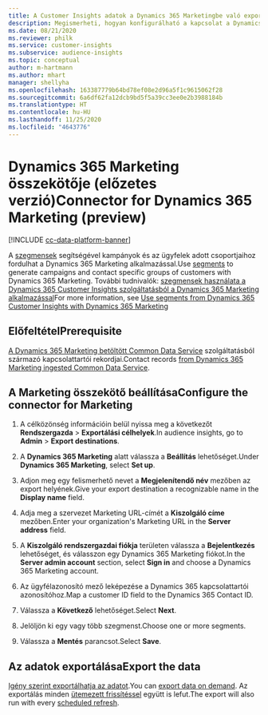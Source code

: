 ```yaml
---
title: A Customer Insights adatok a Dynamics 365 Marketingbe való exportálása
description: Megismerheti, hogyan konfigurálható a kapcsolat a Dynamics 365 Marketing megoldással.
ms.date: 08/21/2020
ms.reviewer: philk
ms.service: customer-insights
ms.subservice: audience-insights
ms.topic: conceptual
author: m-hartmann
ms.author: mhart
manager: shellyha
ms.openlocfilehash: 163387779b64bd78ef08e2d96a5f1c9615062f28
ms.sourcegitcommit: 6a6df62fa12dcb9bd5f5a39cc3ee0e2b3988184b
ms.translationtype: HT
ms.contentlocale: hu-HU
ms.lasthandoff: 11/25/2020
ms.locfileid: "4643776"
---
```

# <a name="connector-for-dynamics-365-marketing-preview"></a><span data-ttu-id="5fce9-103">Dynamics 365 Marketing összekötője (előzetes verzió)</span><span class="sxs-lookup"><span data-stu-id="5fce9-103">Connector for Dynamics 365 Marketing (preview)</span></span>

[!INCLUDE [cc-data-platform-banner](../includes/cc-data-platform-banner.md)]

<span data-ttu-id="5fce9-104">A [szegmensek](segments.md) segítségével kampányok és az ügyfelek adott csoportjaihoz fordulhat a Dynamics 365 Marketing alkalmazással.</span><span class="sxs-lookup"><span data-stu-id="5fce9-104">Use [segments](segments.md) to generate campaigns and contact specific groups of customers with Dynamics 365 Marketing.</span></span> <span data-ttu-id="5fce9-105">További tudnivalók: [szegmensek használata a Dynamics 365 Customer Insights szolgáltatásból a Dynamics 365 Marketing alkalmazással](https://docs.microsoft.com/dynamics365/marketing/customer-insights-segments)</span><span class="sxs-lookup"><span data-stu-id="5fce9-105">For more information, see [Use segments from Dynamics 365 Customer Insights with Dynamics 365 Marketing](https://docs.microsoft.com/dynamics365/marketing/customer-insights-segments)</span></span>

## <a name="prerequisite"></a><span data-ttu-id="5fce9-106">Előfeltétel</span><span class="sxs-lookup"><span data-stu-id="5fce9-106">Prerequisite</span></span>

<span data-ttu-id="5fce9-107">[A Dynamics 365 Marketing betöltött Common Data Service](connect-power-query.md) szolgáltatásból származó kapcsolattartói rekordjai.</span><span class="sxs-lookup"><span data-stu-id="5fce9-107">Contact records [from Dynamics 365 Marketing ingested Common Data Service](connect-power-query.md).</span></span>

## <a name="configure-the-connector-for-marketing"></a><span data-ttu-id="5fce9-108">A Marketing összekötő beállítása</span><span class="sxs-lookup"><span data-stu-id="5fce9-108">Configure the connector for Marketing</span></span>

1. <span data-ttu-id="5fce9-109">A célközönség információin belül nyissa meg a következőt **Rendszergazda** > **Exportálási célhelyek**.</span><span class="sxs-lookup"><span data-stu-id="5fce9-109">In audience insights, go to **Admin** > **Export destinations**.</span></span>

1. <span data-ttu-id="5fce9-110">A **Dynamics 365 Marketing** alatt válassza a **Beállítás** lehetőséget.</span><span class="sxs-lookup"><span data-stu-id="5fce9-110">Under **Dynamics 365 Marketing**, select **Set up**.</span></span>

1. <span data-ttu-id="5fce9-111">Adjon meg egy felismerhető nevet a **Megjelenítendő név** mezőben az export helyének.</span><span class="sxs-lookup"><span data-stu-id="5fce9-111">Give your export destination a recognizable name in the **Display name** field.</span></span>

1. <span data-ttu-id="5fce9-112">Adja meg a szervezet Marketing URL-címét a **Kiszolgáló címe** mezőben.</span><span class="sxs-lookup"><span data-stu-id="5fce9-112">Enter your organization's Marketing URL in the **Server address** field.</span></span>

1. <span data-ttu-id="5fce9-113">A **Kiszolgáló rendszergazdai fiókja** területen válassza a **Bejelentkezés** lehetőséget, és válasszon egy Dynamics 365 Marketing fiókot.</span><span class="sxs-lookup"><span data-stu-id="5fce9-113">In the **Server admin account** section, select **Sign in** and choose a Dynamics 365 Marketing account.</span></span>

1. <span data-ttu-id="5fce9-114">Az ügyfélazonosító mező leképezése a Dynamics 365 kapcsolattartói azonosítóhoz.</span><span class="sxs-lookup"><span data-stu-id="5fce9-114">Map a customer ID field to the Dynamics 365 Contact ID.</span></span>

1. <span data-ttu-id="5fce9-115">Válassza a **Következő** lehetőséget.</span><span class="sxs-lookup"><span data-stu-id="5fce9-115">Select **Next**.</span></span>

1. <span data-ttu-id="5fce9-116">Jelöljön ki egy vagy több szegmenst.</span><span class="sxs-lookup"><span data-stu-id="5fce9-116">Choose one or more segments.</span></span>

1. <span data-ttu-id="5fce9-117">Válassza a **Mentés** parancsot.</span><span class="sxs-lookup"><span data-stu-id="5fce9-117">Select **Save**.</span></span>

## <a name="export-the-data"></a><span data-ttu-id="5fce9-118">Az adatok exportálása</span><span class="sxs-lookup"><span data-stu-id="5fce9-118">Export the data</span></span>

<span data-ttu-id="5fce9-119">[Igény szerint exportálhatja az adatot](export-destinations.md).</span><span class="sxs-lookup"><span data-stu-id="5fce9-119">You can [export data on demand](export-destinations.md).</span></span> <span data-ttu-id="5fce9-120">Az exportálás minden [ütemezett frissítéssel](system.md#schedule-tab) együtt is lefut.</span><span class="sxs-lookup"><span data-stu-id="5fce9-120">The export will also run with every [scheduled refresh](system.md#schedule-tab).</span></span>

